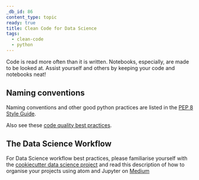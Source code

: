 ```yaml
---
_db_id: 86
content_type: topic
ready: true
title: Clean Code for Data Science
tags:
  - clean-code
  - python
---
```


Code is read more often than it is written. Notebooks, especially, are made to be looked at. Assist yourself and others by keeping your code and notebooks neat!

## Naming conventions

Naming conventions and other good python practices are listed in the [PEP 8 Style Guide](https://www.python.org/dev/peps/pep-0008/).

Also see these [code quality best practices](https://github.com/Umuzi-org/code-quality-best-practices).

## The Data Science Workflow

For Data Science workflow best practices, please familiarise yourself with the [cookiecutter data science project](https://drivendata.github.io/cookiecutter-data-science/#why-use-this-project-structure)
and read this description of how to organise your projects using atom and Jupyter on [Medium](https://medium.com/@rrfd/cookiecutter-data-science-organize-your-projects-atom-and-jupyter-2be7862f487e)